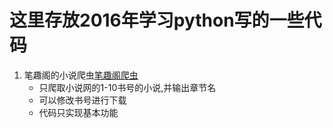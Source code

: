 # 这里存放2016年学习python写的一些代码
1. 笔趣阁的小说爬虫[笔趣阁爬虫]( 2016python/xiaoshuo.py )
    - 只爬取小说网的1-10书号的小说,并输出章节名
    - 可以修改书号进行下载
    - 代码只实现基本功能

